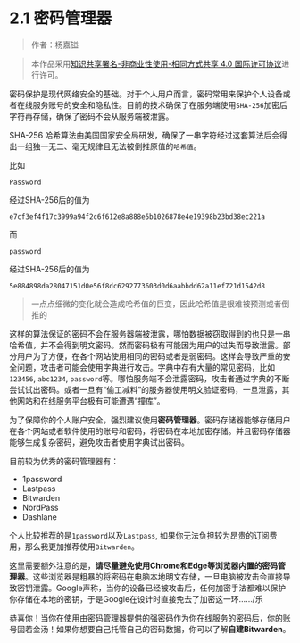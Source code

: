 # 2.1 密码管理器

> 作者：杨嘉镒

>本作品采用<a rel="license" href="http://creativecommons.org/licenses/by-nc-sa/4.0/">知识共享署名-非商业性使用-相同方式共享 4.0 国际许可协议</a>进行许可。

密码保护是现代网络安全的基础。对于个人用户而言，密码常用来保护个人设备或者在线服务账号的安全和隐私性。目前的技术确保了在服务端使用`SHA-256`加密后字符再存储，确保了密码不会从服务端被泄露。

SHA-256 哈希算法由美国国家安全局研发，确保了一串字符经过这套算法后会得出一组独一无二、毫无规律且无法被倒推原值的`哈希值`。

比如
```
Password
```
经过SHA-256后的值为
```
e7cf3ef4f17c3999a94f2c6f612e8a888e5b1026878e4e19398b23bd38ec221a
```
而
```
password
```
经过SHA-256后的值为
```
5e884898da28047151d0e56f8dc6292773603d0d6aabbdd62a11ef721d1542d8
```
>一点点细微的变化就会造成哈希值的巨变，因此哈希值是很难被预测或者倒推的

这样的算法保证的密码不会在服务器端被泄露，哪怕数据被窃取得到的也只是一串哈希值，并不会得到明文密码。然而密码极有可能因为用户的过失而导致泄露。部分用户为了方便，在各个网站使用相同的密码或者是弱密码。这样会导致严重的安全问题，攻击者可能会使用字典进行攻击。字典中存有大量的常见密码，比如`123456`, `abc1234`, `password`等。哪怕服务端不会泄露密码，攻击者通过字典的不断尝试试出密码。或者一旦有“偷工减料”的服务器使用明文验证密码，一旦泄露，其他网站和在线服务平台极有可能遭遇“撞库”。

为了保障你的个人账户安全，强烈建议使用**密码管理器**。密码存储器能够存储用户在各个网站或者软件使用的账号和密码，将密码在本地加密存储。并且密码存储器能够生成复杂密码，避免攻击者使用字典试出密码。

目前较为优秀的密码管理器有：
+ 1password
+ Lastpass
+ Bitwarden
+ NordPass
+ Dashlane

个人比较推荐的是`1password`以及`Lastpass`, 如果你无法负担较为昂贵的订阅费用，那么我更加推荐使用`Bitwarden`。

这里需要额外注意的是，**请尽量避免使用Chrome和Edge等浏览器内置的密码管理器**。这些浏览器是粗暴的将密码在电脑本地明文存储，一旦电脑被攻击会直接导致密钥泄露。Google声称，当你的设备已经被攻击后，任何加密手法都难以保护你存储在本地的密钥，于是Google在设计时直接免去了加密这一环……/乐

恭喜你！当你在使用由密码管理器提供的强密码作为你在线服务的密码后，你的账号固若金汤！如果你想要自己托管自己的密码数据，你可以了解**自建Bitwarden**。